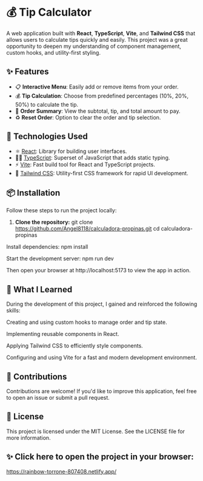 # 💰 Tip Calculator

A web application built with **React**, **TypeScript**, **Vite**, and **Tailwind CSS** that allows users to calculate tips quickly and easily. This project was a great opportunity to deepen my understanding of component management, custom hooks, and utility-first styling.

## ✨ Features

- 📋 **Interactive Menu**: Easily add or remove items from your order.
- 💰 **Tip Calculation**: Choose from predefined percentages (10%, 20%, 50%) to calculate the tip.
- 🧮 **Order Summary**: View the subtotal, tip, and total amount to pay.
- ♻️ **Reset Order**: Option to clear the order and tip selection.

## 🚀 Technologies Used

- ⚛️ [React](https://reactjs.org/): Library for building user interfaces.
- 🧑‍💻 [TypeScript](https://www.typescriptlang.org/): Superset of JavaScript that adds static typing.
- ⚡ [Vite](https://vitejs.dev/): Fast build tool for React and TypeScript projects.
- 🎨 [Tailwind CSS](https://tailwindcss.com/): Utility-first CSS framework for rapid UI development.

## 📦 Installation

Follow these steps to run the project locally:

1. **Clone the repository:**
   git clone https://github.com/Angel8118/calculadora-propinas.git
   cd calculadora-propinas
   
Install dependencies:
npm install

Start the development server:
npm run dev

Then open your browser at http://localhost:5173 to view the app in action.

## 🧠 What I Learned
During the development of this project, I gained and reinforced the following skills:

Creating and using custom hooks to manage order and tip state.

Implementing reusable components in React.

Applying Tailwind CSS to efficiently style components.

Configuring and using Vite for a fast and modern development environment.

## 🤝 Contributions
Contributions are welcome! If you'd like to improve this application, feel free to open an issue or submit a pull request.

## 📄 License
This project is licensed under the MIT License. See the LICENSE file for more information.

## ✨ Click here to open the project in your browser:
https://rainbow-torrone-807408.netlify.app/
